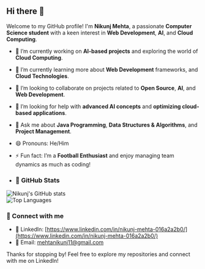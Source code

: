 ## Hi there 👋

Welcome to my GitHub profile! I'm **Nikunj Mehta**, a passionate **Computer Science student** with a keen interest in **Web Development**, **AI**, and **Cloud Computing**.

- 🔭 I’m currently working on **AI-based projects** and exploring the world of **Cloud Computing**.
- 🌱 I’m currently learning more about **Web Development** frameworks, and **Cloud Technologies**.
- 👯 I’m looking to collaborate on projects related to **Open Source**, **AI**, and **Web Development**.
- 🤔 I’m looking for help with **advanced AI concepts** and **optimizing cloud-based applications**.
- 💬 Ask me about **Java Programming**, **Data Structures & Algorithms**, and **Project Management**.
- 😄 Pronouns: He/Him
- ⚡ Fun fact: I’m a **Football Enthusiast** and enjoy managing team dynamics as much as coding!

- ### 🌟 GitHub Stats  
![Nikunj's GitHub stats](https://github-readme-stats.vercel.app/api?username=Nikunj-Mehta&show_icons=true&hide_title=true)  
![Top Languages](https://github-readme-stats.vercel.app/api/top-langs/?username=Nikunj-Mehta&layout=compact)

### 📌 Connect with me  
- 💼 LinkedIn: [https://www.linkedin.com/in/nikunj-mehta-016a2a2b0/](https://www.linkedin.com/in/nikunj-mehta-016a2a2b0/)  
- 📧 Email: [mehtanikunj11@gmail.com](mailto:mehtanikunj11@gmail.com)

Thanks for stopping by! Feel free to explore my repositories and connect with me on LinkedIn!
